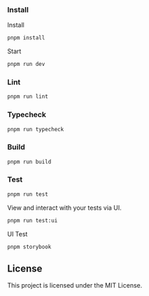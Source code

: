 ### Install

Install

```bash
pnpm install
```

Start

```bash
pnpm run dev
```

### Lint

```bash
pnpm run lint
```

### Typecheck

```bash
pnpm run typecheck
```

### Build

```bash
pnpm run build
```

### Test

```bash
pnpm run test
```

View and interact with your tests via UI.

```bash
pnpm run test:ui
```

UI Test

```bash
pnpm storybook
```

## License

This project is licensed under the MIT License.
